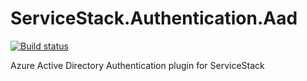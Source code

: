 # ServiceStack.Authentication.Aad

[![Build status](https://ci.appveyor.com/api/projects/status/np8eund073tvdrvn?svg=true)](https://ci.appveyor.com/project/jfoshee/servicestack-authentication-aad)

Azure Active Directory Authentication plugin for ServiceStack

